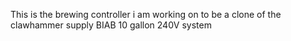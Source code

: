 This is the brewing controller i am working on to be a clone of the clawhammer supply BIAB 10 gallon 240V system
